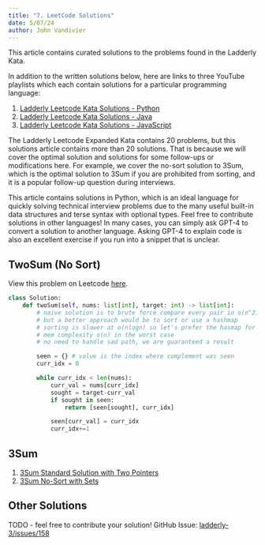 ```yaml
---
title: "7. LeetCode Solutions"
date: 5/07/24
author: John Vandivier
---
```


This article contains curated solutions to the problems found in the Ladderly Kata.

In addition to the written solutions below, here are links to three YouTube playlists which each contain solutions for a particular programming language:

1. [Ladderly Leetcode Kata Solutions - Python](https://www.youtube.com/playlist?list=PL4hsXTgWARMy6Km1BkVPAFc8Z5uRRupC1)
2. [Ladderly Leetcode Kata Solutions - Java](https://www.youtube.com/playlist?list=PL4hsXTgWARMwimJhjMGHMzAuPmRhWXgV6)
3. [Ladderly Leetcode Kata Solutions - JavaScript](https://www.youtube.com/playlist?list=PL4hsXTgWARMzTXvDfAWZeX-l_f-1Qe9MC)

The Ladderly Leetcode Expanded Kata contains 20 problems, but this solutions article contains more than 20 solutions. That is because we will cover the optimal solution and solutions for some follow-ups or modifications here. For example, we cover the no-sort solution to 3Sum, which is the optimal solution to 3Sum if you are prohibited from sorting, and it is a popular follow-up question during interviews.

This article contains solutions in Python, which is an ideal language for quickly solving technical interview problems due to the many useful built-in data structures and terse syntax with optional types. Feel free to contribute solutions in other languages! In many cases, you can simply ask GPT-4 to convert a solution to another language. Asking GPT-4 to explain code is also an excellent exercise if you run into a snippet that is unclear.

## TwoSum (No Sort)

View this problem on Leetcode [here](https://leetcode.com/problems/two-sum/description/).

```python
class Solution:
    def twoSum(self, nums: list[int], target: int) -> list[int]:
        # naive solution is to brute force compare every pair in o(n^2) time
        # but a better approach would be to sort or use a hashmap
        # sorting is slower at o(nlogn) so let's prefer the hasmap for perf
        # mem complexity o(n) in the worst case
        # no need to handle sad path, we are guaranteed a result

        seen = {} # value is the index where complement was seen
        curr_idx = 0

        while curr_idx < len(nums):
            curr_val = nums[curr_idx]
            sought = target-curr_val
            if sought in seen:
                return [seen[sought], curr_idx]

            seen[curr_val] = curr_idx
            curr_idx+=1
```

## 3Sum

1. [3Sum Standard Solution with Two Pointers](https://leetcode.com/problems/3sum/solutions/4622219/python3-no-sort-with-top-20-performance/)
2. [3Sum No-Sort with Sets](https://leetcode.com/problems/3sum/solutions/4624993/3sum-standard-two-pointers-approach/)

## Other Solutions

TODO - feel free to contribute your solution!
GitHub Issue: [ladderly-3/issues/158](https://github.com/Vandivier/ladderly-3/issues/158)

